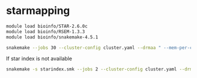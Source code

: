 # starmapping

```bash
module load bioinfo/STAR-2.6.0c
module load bioinfo/RSEM-1.3.3
module load bioinfo/snakemake-4.5.1
```

```bash
snakemake --jobs 30 --cluster-config cluster.yaml --drmaa " --mem-per-cpu={cluster.mem}000 --mincpus={threads} --time={cluster.time} -J {cluster.name} -N 1=1" -p -n
```

If star index is not available
```bash
snakemake -s starindex.smk --jobs 2 --cluster-config cluster.yaml --drmaa " --mem-per-cpu={cluster.mem}000 --mincpus={threads} --time={cluster.time} -J {cluster.name} -N 1=1" -p -n
```
